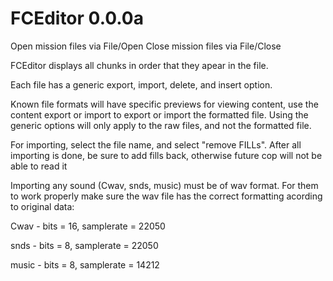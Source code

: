 # FCEditor 0.0.0a
 
Open mission files via File/Open
Close mission files via File/Close

FCEditor displays all chunks in order that they apear in the file. 

Each file has a generic export, import, delete, and insert option.

Known file formats will have specific previews for viewing content, use the content export or import to export or import the formatted file. Using the generic options will only apply to the raw files, and not the formatted file.

For importing, select the file name, and select "remove FILLs". After all importing is done, be sure to add fills back, otherwise future cop will not be able to read it

Importing any sound (Cwav, snds, music) must be of wav format. For them to work properly make sure the wav file has the correct formatting acording to original data:

Cwav - bits = 16, samplerate = 22050

snds - bits = 8, samplerate = 22050

music - bits = 8, samplerate = 14212
